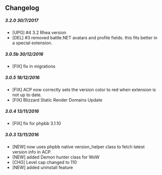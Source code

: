 ## Changelog

##### 3.2.0 30/7/2017
- [UPG] #4 3.2 Rhea version
- [DEL] #3 removed battle.NET avatars and profile fields. this fits better in a special extension.    
 
##### 3.0.5b 30/12/2016
- [FIX] fix in migrations

##### 3.0.5 18/12/2016
- [FIX] ACP now correctly sets the version color to red when extension is not up to date. 
- [FIX] Blizzard Static Render Domains Update 

##### 3.0.4 13/11/2016
- [FIX] fix for phpbb 3.1.10

##### 3.0.3 13/11/2016
- [NEW] now uses phpbb native version_helper class to fetch latest version info in ACP.
- [NEW] added Demon hunter class for WoW
- [CHG] Level cap changed to 110
- [NEW] added uninstall feature

